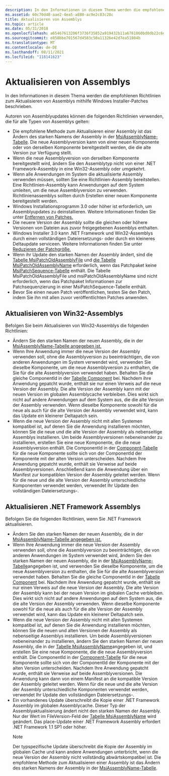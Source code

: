```yaml
---
description: In den Informationen in diesem Thema werden die empfohlenen Richtlinien zum Aktualisieren von Assemblys mithilfe Windows Installer-Patches beschrieben.
ms.assetid: 60c70d48-aae2-4ea5-a880-ac9e2c83c28c
title: Aktualisieren von Assemblys
ms.topic: article
ms.date: 05/31/2018
ms.openlocfilehash: a65467613206f3736f35852a919432b11a6761860bd0db22c6da2600c159ef0f
ms.sourcegitcommit: e858bbe701567d4583c50a11326e42d7ea51804b
ms.translationtype: MT
ms.contentlocale: de-DE
ms.lasthandoff: 08/11/2021
ms.locfileid: "118141623"
---
```

# <a name="updating-assemblies"></a>Aktualisieren von Assemblys

In den Informationen in diesem Thema werden die empfohlenen Richtlinien zum Aktualisieren von Assemblys mithilfe Windows Installer-Patches beschrieben.

Autoren von Assemblyupdates können die folgenden Richtlinien verwenden, die für alle Typen von Assemblys gelten:

-   Die empfohlene Methode zum Aktualisieren einer Assembly ist das Ändern des starken Namens der Assembly in der [MsiAssemblyName-Tabelle](msiassemblyname-table.md). Die neue Assemblyversion kann von einer neuen Komponente oder von derselben Komponente bereitgestellt werden, die die alte Version zur Verfügung stellt.
-   Wenn die neue Assemblyversion von derselben Komponente bereitgestellt wird, ändern Sie den Assemblytyp nicht von einer .NET Framework-Assembly in eine Win32-Assembly oder umgekehrt.
-   Wenn alle Anwendungen im System die aktualisierte Assembly verwenden müssen, sollten Sie eine Richtlinien-Assembly bereitstellen. Eine Richtlinien-Assembly kann Anwendungen auf dem System umleiten, um die neue Assemblyversion zu verwenden. Richtlinienassemblys sollten durch Erstellen einer neuen Komponente bereitgestellt werden.
-   Windows Installationsprogramm 3.0 oder höher ist erforderlich, um Assemblyupdates zu deinstallieren. Weitere Informationen finden Sie unter [Entfernen von Patches.](removing-patches.md)
-   Die neuere Version der Assembly sollte die gleichen oder höhere Versionen von Dateien aus zuvor freigegebenen Assemblys enthalten.
-   Windows Installer 3.0 kann .NET Framework und Win32-Assemblys durch einen vollständigen Dateiersetzungs- oder durch ein kleineres Deltaupdate serviceen. Weitere Informationen finden Sie unter [Reduzieren der Patchgröße.](reducing-patch-size.md)
-   Wenn ihr Update den starken Namen der Assembly ändert, sind die [Tabelle MsiPatchOldAssemblyFile](msipatcholdassemblyfile-table.md) und [die Tabelle MsiPatchOldAssemblyName](msipatcholdassemblyname-table.md) erforderlich, wenn das Patchpaket keine [MsiPatchSequence-Tabelle](msipatchsequence-table.md) enthält. Die Tabelle MsiPatchOldAssemblyFile und msiPatchOldAssemblyName sind nicht erforderlich, wenn das Patchpaket Informationen zur Patchsequenzierung in einer MsiPatchSequence-Tabelle enthält.
-   Bevor Sie einen neuen Patch veröffentlichen, testen Sie den Patch, indem Sie ihn mit allen zuvor veröffentlichten Patches anwenden.

## <a name="updating-win32-assemblies"></a>Aktualisieren von Win32-Assemblys

Befolgen Sie beim Aktualisieren von Win32-Assemblys die folgenden Richtlinien:

-   Ändern Sie den starken Namen der neuen Assembly, die in der [MsiAssemblyName-Tabelle angegeben ist.](msiassemblyname-table.md)
-   Wenn Ihre Anwendung immer die neue Version der Assembly verwenden soll, ohne die Assemblyversion zu beeinträchtigen, die von anderen Anwendungen im System verwendet wird, verwenden Sie dieselbe Komponente, um die neue Assemblyversion zu enthalten, die Sie für die alte Assemblyversion verwendet haben. Behalten Sie die gleiche ComponentId in der [Tabelle Component](component-table.md) bei. Nachdem ihre Anwendung gepatcht wurde, enthält sie nur einen Verweis auf die neue Version der Assembly. Die alte Version der Assembly kann mit der neuen Version im globalen Assemblycache verbleiben. Dies wirkt sich nicht auf andere Anwendungen auf dem System aus, die die alte Version der Assembly verwenden. Wenn dieselbe Komponente sowohl für die neue als auch für die alte Version der Assembly verwendet wird, kann das Update ein kleinerer Deltapatch sein.
-   Wenn die neue Version der Assembly nicht mit allen Systemen kompatibel ist, auf denen Sie die Anwendung installieren möchten, können Sie die neue und die alte Version der Assembly als nebenseitige Assemblys installieren. Um beide Assemblyversionen nebeneinander zu installieren, erstellen Sie eine neue Komponente, die die neue Assemblyversion enthält. Die ComponentId in der [Component-Tabelle](component-table.md) für die neue Komponente sollte sich von der ComponentId der Komponente mit der alten Version unterscheiden. Nachdem Ihre Anwendung gepatcht wurde, enthält sie Verweise auf beide Assemblyversionen. Anschließend kann die Anwendung über ein Manifest zur kompatiblen Version der Assembly geleitet werden. Wenn für die neue und die alte Version der Assembly unterschiedliche Komponenten verwendet werden, verwendet Ihr Update den vollständigen Dateiersetzungs-.

## <a name="updating-net-framework-assemblies"></a>Aktualisieren .NET Framework Assemblys

Befolgen Sie die folgenden Richtlinien, wenn Sie .NET Framework aktualisieren.

-   Ändern Sie den starken Namen der neuen Assembly, die in der [MsiAssemblyName-Tabelle angegeben ist.](msiassemblyname-table.md)
-   Wenn Ihre Anwendung immer die neue Version der Assembly verwenden soll, ohne die Assemblyversion zu beeinträchtigen, die von anderen Anwendungen im System verwendet wird, ändern Sie den starken Namen der neuen Assembly, die in der [MsiAssemblyName-Tabelle](msiassemblyname-table.md)angegeben ist, und verwenden Sie dieselbe Komponente, um die neue Assemblyversion zu enthalten, die Sie für die alte Assemblyversion verwendet haben. Behalten Sie die gleiche ComponentId in der [Tabelle Component](component-table.md) bei. Nachdem ihre Anwendung gepatcht wurde, enthält sie nur einen Verweis auf die neue Version der Assembly. Die alte Version der Assembly kann bei der neuen Version im globalen Cache verbleiben. Dies wirkt sich nicht auf andere Anwendungen auf dem System aus, die die alte Version der Assembly verwenden. Wenn dieselbe Komponente sowohl für die neue als auch für die alte Version der Assembly verwendet wird, kann das Update ein kleinerer Deltapatch sein.
-   Wenn die neue Version der Assembly nicht mit allen Systemen kompatibel ist, auf denen Sie die Anwendung installieren möchten, können Sie die neuen und alten Versionen der Assembly als nebenseitige Assemblys installieren. Um beide Assemblyversionen nebeneinander zu installieren, ändern Sie den starken Namen der neuen Assembly, die in der [Tabelle MsiAssemblyName](msiassemblyname-table.md)angegeben ist, und erstellen Sie eine neue Komponente, die die neue Assemblyversion enthält. Die ComponentId in der [Component-Tabelle](component-table.md) für die neue Komponente sollte sich von der ComponentId der Komponente mit der alten Version unterscheiden. Nachdem Ihre Anwendung gepatcht wurde, enthält sie Verweise auf beide Assemblyversionen. Die Anwendung kann dann von einem Manifest an die kompatible Version der Assembly geleitet werden. Wenn für die neue und die alte Version der Assembly unterschiedliche Komponenten verwendet werden, verwendet Ihr Update den vollständigen Dateiersetzungs-.
-   Ein vorhandenes Update überschreibt die Kopie einer .NET Framework Assembly im globalen Assemblycache. Dieser Typ der Assemblyaktualisierung ändert nicht den starken Namen der Assembly. Nur der Wert im FileVersion-Feld der [Tabelle MsiAssemblyName](msiassemblyname-table.md) wird geändert. Das place-Update einer .NET Framework Assembly erfordert .NET Framework 1.1 SP1 oder höher.
    > [!Note]  
    > Der typspezifische Update überschreibt die Kopie der Assembly im globalen Cache und kann andere Anwendungen unterbricht, wenn die neue Version der Assembly nicht vollständig abwärtskompatibel ist. Die empfohlene Methode zum Aktualisieren einer Assembly ist das Ändern des starken Namens der Assembly in der [MsiAssemblyName-Tabelle](msiassemblyname-table.md).

     

 

 



